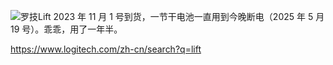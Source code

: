 ![罗技Lift](https://lib.zhaiduting.work.gd/uPic/%E7%BD%97%E6%8A%80Lift.png)
2023 年 11 月 1 号到货，一节干电池一直用到今晚断电（2025 年 5 月 19 号）。乖乖，用了一年半。

https://www.logitech.com/zh-cn/search?q=lift
